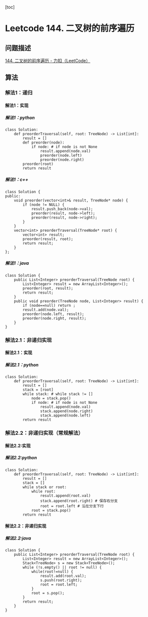 [toc]

# Leetcode 144. 二叉树的前序遍历


## 问题描述

[144. 二叉树的前序遍历 - 力扣（LeetCode）](https://leetcode-cn.com/problems/binary-tree-preorder-traversal/)

## 算法

### 解法1：递归

#### 解法1：实现

##### 解法1：python

```
class Solution:
    def preorderTraversal(self, root: TreeNode) -> List[int]:
        result = []
        def preorder(node):
            if node: # if node is not None
                result.append(node.val)
                preorder(node.left)
                preorder(node.right)
        preorder(root)
        return result
```

##### 解法1：c++


```
class Solution {
public:
    void preorder(vector<int>& result, TreeNode* node) {
        if (node != NULL) {
            result.push_back(node->val);
            preorder(result, node->left);
            preorder(result, node->right);
        }
    }
    vector<int> preorderTraversal(TreeNode* root) {
        vector<int> result;
        preorder(result, root);
        return result;
    }
};
```

##### 解法1：java

```
class Solution {
    public List<Integer> preorderTraversal(TreeNode root) {
        List<Integer> result = new ArrayList<Integer>();
        preorder(root, result);
        return result;
    }
    public void preorder(TreeNode node, List<Integer> result) {
        if (node==null) return ;
        result.add(node.val);
        preorder(node.left, result);
        preorder(node.right, result);
    }
}
```

### 解法2.1：非递归实现 

#### 解法2.1：实现

##### 解法2.1：python

```
class Solution:
    def preorderTraversal(self, root: TreeNode) -> List[int]:
        result = []
        stack = [root]
        while stack: # while stack != []
            node = stack.pop()
            if node: # if node is not None
                result.append(node.val)
                stack.append(node.right)
                stack.append(node.left)
        return result
```

### 解法2.2：非递归实现（常规解法）

#### 解法2.2:实现

##### 解法2.2:python

```
class Solution:
    def preorderTraversal(self, root: TreeNode) -> List[int]:
        result = []
        stack = []
        while stack or root:
            while root:
                result.append(root.val)
                stack.append(root.right) # 保存右分支
                root = root.left # 沿左分支下行
            root = stack.pop()
        return result
```

#### 解法2.2：非递归实现

##### 解法2.2:java

```
class Solution {
    public List<Integer> preorderTraversal(TreeNode root) {
        List<Integer> result = new ArrayList<Integer>();
        Stack<TreeNode> s = new Stack<TreeNode>();
        while (!s.empty() || root != null) {
            while(root!=null) {
                result.add(root.val);
                s.push(root.right);
                root = root.left;
            }
            root = s.pop();
        }
        return result;
    }
}
```
